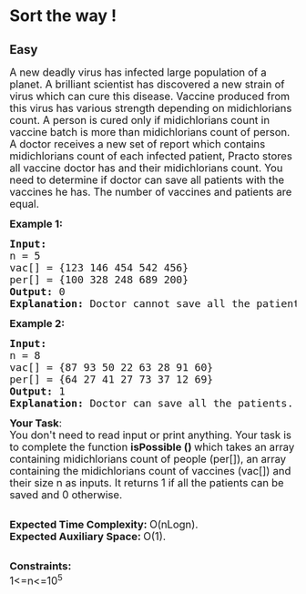 # Sort the way !
## Easy 
<div class="problem-statement">
                <p></p><p><span style="font-size:18px">A new deadly virus has infected large population of a planet. A brilliant scientist has discovered a new strain of virus which can cure this disease. Vaccine produced from this virus has various strength depending on midichlorians count. A person is cured only if midichlorians count in vaccine batch is more than midichlorians count of person. A doctor receives a new set of report which contains midichlorians count of each infected patient, Practo stores all vaccine doctor has and their midichlorians count. You need to determine if doctor can save all patients with the vaccines he has. The number of vaccines and patients are equal.</span></p>

<p><span style="font-size:18px"><strong>Example 1:</strong></span></p>

<pre><span style="font-size:18px"><strong>Input:
</strong>n = 5
vac[] = {123 146 454 542 456}
per[] = {100 328 248 689 200}
<strong>Output: </strong>0
<strong>Explanation: </strong>Doctor cannot save all the patients.</span></pre>

<p><span style="font-size:18px"><strong>Example 2:</strong></span></p>

<pre><span style="font-size:18px"><strong>Input:</strong>
n = 8
vac[] = {87 93 50 22 63 28 91 60}
per[] = {64 27 41 27 73 37 12 69}
<strong>Output: </strong>1
<strong>Explanation: </strong>Doctor can save all the patients.</span></pre>

<p><span style="font-size:18px"><strong>Your Task</strong>:<br>
You don't need to read input or print anything. Your task is to complete the function&nbsp;<strong>isPossible ()&nbsp;</strong>which takes an array containing&nbsp;midichlorians count of people (per[]), an array containing the&nbsp;midichlorians count of vaccines (vac[]) and their size n as inputs. It returns 1 if all the patients can be saved and 0 otherwise.</span><br>
&nbsp;</p>

<p><span style="font-size:18px"><strong>Expected Time Complexity:&nbsp;</strong>O(nLogn).<br>
<strong>Expected Auxiliary Space:&nbsp;</strong>O(1).</span><br>
&nbsp;</p>

<p><span style="font-size:18px"><strong>Constraints:</strong><br>
1&lt;=n&lt;=10<sup>5</sup></span><br>
&nbsp;</p>
 <p></p>
            </div>
